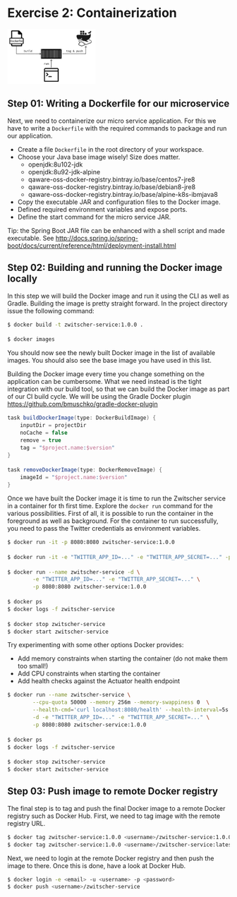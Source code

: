 # Exercise 2: Containerization

<img src="illustration-02.png" alt="Exercise 2 Illustration" style="width: 200px;"/>

## Step 01: Writing a Dockerfile for our microservice

Next, we need to containerize our micro service application. For this we have to write a `Dockerfile`
with the required commands to package and run our application.

* Create a file `Dockerfile` in the root directory of your workspace.
* Choose your Java base image wisely! Size does matter.
    * openjdk:8u102-jdk
    * openjdk:8u92-jdk-alpine
    * qaware-oss-docker-registry.bintray.io/base/centos7-jre8
    * qaware-oss-docker-registry.bintray.io/base/debian8-jre8
    * qaware-oss-docker-registry.bintray.io/base/alpine-k8s-ibmjava8
* Copy the executable JAR and configuration files to the Docker image.
* Defined required environment variables and expose ports.
* Define the start command for the micro service JAR.

Tip: the Spring Boot JAR file can be enhanced with a shell script and made executable.
See http://docs.spring.io/spring-boot/docs/current/reference/html/deployment-install.html


## Step 02: Building and running the Docker image locally

In this step we will build the Docker image and run it using the CLI as well as Gradle. Building the
image is pretty straight forward. In the project directory issue the following command:

```bash
$ docker build -t zwitscher-service:1.0.0 .

$ docker images
```

You should now see the newly built Docker image in the list of available images. You should also see the
base image you have used in this list.

Building the Docker image every time you change something on the application can be cumbersome. What we need
instead is the tight integration with our build tool, so that we can build the Docker image as part of our CI
build cycle. We will be using the Gradle Docker plugin https://github.com/bmuschko/gradle-docker-plugin

```gradle
task buildDockerImage(type: DockerBuildImage) {
    inputDir = projectDir
    noCache = false
    remove = true
    tag = "$project.name:$version"
}

task removeDockerImage(type: DockerRemoveImage) {
    imageId = "$project.name:$version"
}
```

Once we have built the Docker image it is time to run the Zwitscher service in a container for th first time. Explore
the `docker run` command for the various possibilities. First of all, it is possible to run the container in the
foreground as well as background. For the container to run successfully, you need to pass the Twitter credentials as
environment variables.

```bash
$ docker run -it -p 8080:8080 zwitscher-service:1.0.0

$ docker run -it -e "TWITTER_APP_ID=..." -e "TWITTER_APP_SECRET=..." -p 8080:8080 zwitscher-service:1.0.0

$ docker run --name zwitscher-service -d \
        -e "TWITTER_APP_ID=..." -e "TWITTER_APP_SECRET=..." \
        -p 8080:8080 zwitscher-service:1.0.0

$ docker ps
$ docker logs -f zwitscher-service

$ docker stop zwitscher-service
$ docker start zwitscher-service
```

Try experimenting with some other options Docker provides:

* Add memory constraints when starting the container (do not make them too small!)
* Add CPU constraints when starting the container
* Add health checks against the Actuator health endpoint

```bash
$ docker run --name zwitscher-service \
        --cpu-quota 50000 --memory 256m --memory-swappiness 0  \
        --health-cmd='curl localhost:8080/health' --health-interval=5s \
        -d -e "TWITTER_APP_ID=..." -e "TWITTER_APP_SECRET=..." \
        -p 8080:8080 zwitscher-service:1.0.0

$ docker ps
$ docker logs -f zwitscher-service

$ docker stop zwitscher-service
$ docker start zwitscher-service
```

## Step 03: Push image to remote Docker registry

The final step is to tag and push the final Docker image to a remote Docker registry such as Docker Hub.
First, we need to tag image with the remote registry URL.

```bash
$ docker tag zwitscher-service:1.0.0 <username>/zwitscher-service:1.0.0
$ docker tag zwitscher-service:1.0.0 <username>/zwitscher-service:latest
```

Next, we need to login at the remote Docker registry and then push the image to there. Once this is
done, have a look at Docker Hub.

```bash
$ docker login -e <email> -u <username> -p <password>
$ docker push <username>/zwitscher-service
```
